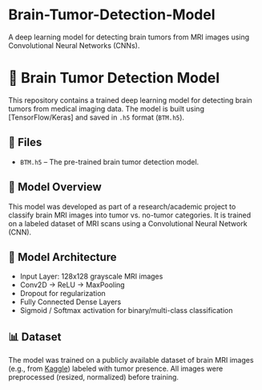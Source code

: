 # Brain-Tumor-Detection-Model
A deep learning model for detecting brain tumors from MRI images using Convolutional Neural Networks (CNNs). 
# 🧠 Brain Tumor Detection Model

This repository contains a trained deep learning model for detecting brain tumors from medical imaging data. The model is built using [TensorFlow/Keras] and saved in `.h5` format (`BTM.h5`).

## 📂 Files

- `BTM.h5` – The pre-trained brain tumor detection model.

## 🚀 Model Overview

This model was developed as part of a research/academic project to classify brain MRI images into tumor vs. no-tumor categories. It is trained on a labeled dataset of MRI scans using a Convolutional Neural Network (CNN).

## 🧠 Model Architecture

- Input Layer: 128x128 grayscale MRI images  
- Conv2D → ReLU → MaxPooling  
- Dropout for regularization  
- Fully Connected Dense Layers  
- Sigmoid / Softmax activation for binary/multi-class classification

## 📊 Dataset

The model was trained on a publicly available dataset of brain MRI images (e.g., from [Kaggle](https://www.kaggle.com)) labeled with tumor presence. All images were preprocessed (resized, normalized) before training.
